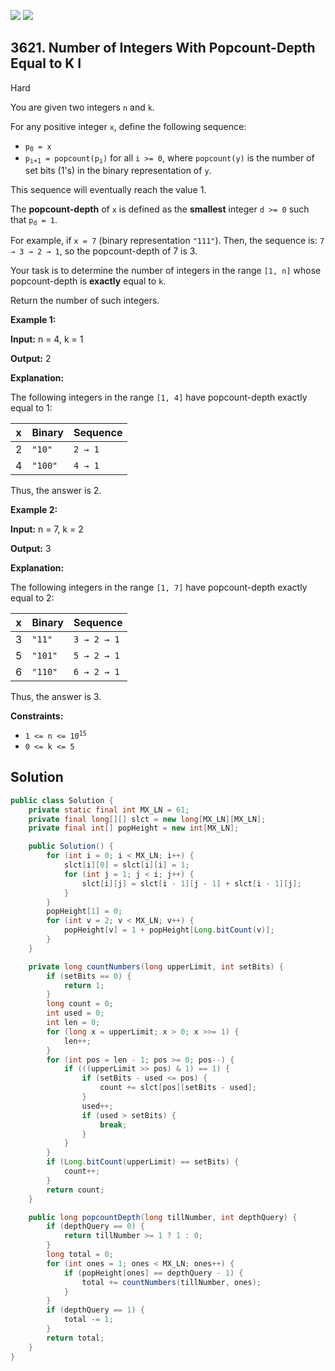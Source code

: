 [![](https://img.shields.io/github/stars/javadev/LeetCode-in-Java?label=Stars&style=flat-square)](https://github.com/javadev/LeetCode-in-Java)
[![](https://img.shields.io/github/forks/javadev/LeetCode-in-Java?label=Fork%20me%20on%20GitHub%20&style=flat-square)](https://github.com/javadev/LeetCode-in-Java/fork)

## 3621\. Number of Integers With Popcount-Depth Equal to K I

Hard

You are given two integers `n` and `k`.

For any positive integer `x`, define the following sequence:

*   <code>p<sub>0</sub> = x</code>
*   <code>p<sub>i+1</sub> = popcount(p<sub>i</sub>)</code> for all `i >= 0`, where `popcount(y)` is the number of set bits (1's) in the binary representation of `y`.

This sequence will eventually reach the value 1.

The **popcount-depth** of `x` is defined as the **smallest** integer `d >= 0` such that <code>p<sub>d</sub> = 1</code>.

For example, if `x = 7` (binary representation `"111"`). Then, the sequence is: `7 → 3 → 2 → 1`, so the popcount-depth of 7 is 3.

Your task is to determine the number of integers in the range `[1, n]` whose popcount-depth is **exactly** equal to `k`.

Return the number of such integers.

**Example 1:**

**Input:** n = 4, k = 1

**Output:** 2

**Explanation:**

The following integers in the range `[1, 4]` have popcount-depth exactly equal to 1:

| x | Binary | Sequence   |
|---|--------|------------|
| 2 | `"10"` | `2 → 1`    |
| 4 | `"100"`| `4 → 1`    |

Thus, the answer is 2.

**Example 2:**

**Input:** n = 7, k = 2

**Output:** 3

**Explanation:**

The following integers in the range `[1, 7]` have popcount-depth exactly equal to 2:

| x | Binary  | Sequence       |
|---|---------|----------------|
| 3 | `"11"`  | `3 → 2 → 1`    |
| 5 | `"101"` | `5 → 2 → 1`    |
| 6 | `"110"` | `6 → 2 → 1`    |

Thus, the answer is 3.

**Constraints:**

*   <code>1 <= n <= 10<sup>15</sup></code>
*   `0 <= k <= 5`

## Solution

```java
public class Solution {
    private static final int MX_LN = 61;
    private final long[][] slct = new long[MX_LN][MX_LN];
    private final int[] popHeight = new int[MX_LN];

    public Solution() {
        for (int i = 0; i < MX_LN; i++) {
            slct[i][0] = slct[i][i] = 1;
            for (int j = 1; j < i; j++) {
                slct[i][j] = slct[i - 1][j - 1] + slct[i - 1][j];
            }
        }
        popHeight[1] = 0;
        for (int v = 2; v < MX_LN; v++) {
            popHeight[v] = 1 + popHeight[Long.bitCount(v)];
        }
    }

    private long countNumbers(long upperLimit, int setBits) {
        if (setBits == 0) {
            return 1;
        }
        long count = 0;
        int used = 0;
        int len = 0;
        for (long x = upperLimit; x > 0; x >>= 1) {
            len++;
        }
        for (int pos = len - 1; pos >= 0; pos--) {
            if (((upperLimit >> pos) & 1) == 1) {
                if (setBits - used <= pos) {
                    count += slct[pos][setBits - used];
                }
                used++;
                if (used > setBits) {
                    break;
                }
            }
        }
        if (Long.bitCount(upperLimit) == setBits) {
            count++;
        }
        return count;
    }

    public long popcountDepth(long tillNumber, int depthQuery) {
        if (depthQuery == 0) {
            return tillNumber >= 1 ? 1 : 0;
        }
        long total = 0;
        for (int ones = 1; ones < MX_LN; ones++) {
            if (popHeight[ones] == depthQuery - 1) {
                total += countNumbers(tillNumber, ones);
            }
        }
        if (depthQuery == 1) {
            total -= 1;
        }
        return total;
    }
}
```